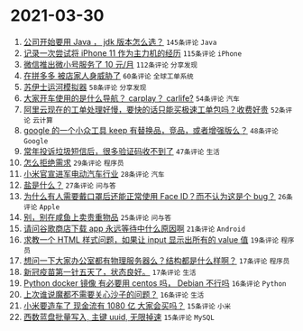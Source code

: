 # 2021-03-30

1. [公司开始要用 Java ， jdk 版本怎么选？](https://www.v2ex.com/t/766378) `145条评论` `Java`
1. [记录一次尝试将 iPhone 11 作为主力机的经历](https://www.v2ex.com/t/766389) `115条评论` `iPhone`
1. [微信推出微小号服务了 10 元/月](https://www.v2ex.com/t/766369) `112条评论` `分享发现`
1. [在拼多多 被店家人身威胁了](https://www.v2ex.com/t/766489) `60条评论` `全球工单系统`
1. [苏伊士运河模拟器](https://www.v2ex.com/t/766518) `58条评论` `分享发现`
1. [大家开车使用的是什么导航？ carplay？ carlife?](https://www.v2ex.com/t/766561) `54条评论` `汽车`
1. [阿里云现在的工单处理好慢，要快的话只能买极速工单包吗？收费好贵](https://www.v2ex.com/t/766527) `52条评论` `云计算`
1. [google 的一个小众工具 keep 有替换品，竞品，或者增强版么？](https://www.v2ex.com/t/766397) `48条评论` `Google`
1. [常年投诉垃圾短信后，很多验证码收不到了](https://www.v2ex.com/t/766399) `47条评论` `生活`
1. [怎么拒绝需求](https://www.v2ex.com/t/766382) `29条评论` `程序员`
1. [小米官宣进军电动汽车行业](https://www.v2ex.com/t/766587) `28条评论` `汽车`
1. [盐是什么？](https://www.v2ex.com/t/766572) `27条评论` `问与答`
1. [为什么有人需要戴口罩后还能正常使用 Face ID？而不认为这是个 bug？](https://www.v2ex.com/t/766486) `26条评论` `Apple`
1. [别，别在咸鱼上卖贵重物品](https://www.v2ex.com/t/766619) `25条评论` `问与答`
1. [请问谷歌商店下载 app 永远等待中什么原因啊](https://www.v2ex.com/t/766425) `21条评论` `Android`
1. [求教一个 HTML 样式问题，如果让 input 显示出所有的 value 值](https://www.v2ex.com/t/766570) `19条评论` `程序员`
1. [想问一下大家办公室都有物理服务器么？结构都是什么样啊？](https://www.v2ex.com/t/766660) `17条评论` `程序员`
1. [新冠疫苗第一针五天了，状态良好。](https://www.v2ex.com/t/766410) `17条评论` `生活`
1. [Python docker 镜像 有必要用 centos 吗， Debian 不行吗](https://www.v2ex.com/t/766598) `16条评论` `Python`
1. [上次谁说魔都不需要关心沙子的问题？](https://www.v2ex.com/t/766581) `16条评论` `生活`
1. [小米要造车了 现金流有 1080 亿 大家会买吗？](https://www.v2ex.com/t/766653) `15条评论` `小米`
1. [西数蓝盘批量写入, 主键 uuid, 无限掉速](https://www.v2ex.com/t/766549) `15条评论` `MySQL`
